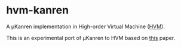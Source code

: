 # hvm-kanren

A µKanren implementation in High-order Virtual Machine ([HVM](https://github.com/Kindelia/HVM)).

This is an experimental port of µKanren to HVM based on [this](http://webyrd.net/scheme-2013/papers/HemannMuKanren2013.pdf) paper.
